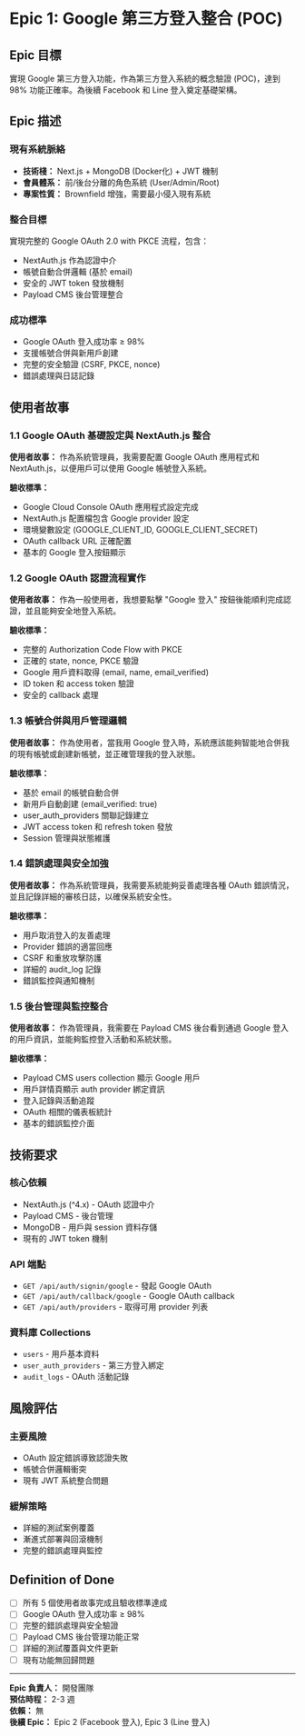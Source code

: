 # Epic 1: Google 第三方登入整合 (POC)

## Epic 目標
實現 Google 第三方登入功能，作為第三方登入系統的概念驗證 (POC)，達到 98% 功能正確率。為後續 Facebook 和 Line 登入奠定基礎架構。

## Epic 描述

### 現有系統脈絡
- **技術棧：** Next.js + MongoDB (Docker化) + JWT 機制
- **會員體系：** 前/後台分離的角色系統 (User/Admin/Root)
- **專案性質：** Brownfield 增強，需要最小侵入現有系統

### 整合目標
實現完整的 Google OAuth 2.0 with PKCE 流程，包含：
- NextAuth.js 作為認證中介
- 帳號自動合併邏輯 (基於 email)
- 安全的 JWT token 發放機制
- Payload CMS 後台管理整合

### 成功標準
- Google OAuth 登入成功率 ≥ 98%
- 支援帳號合併與新用戶創建
- 完整的安全驗證 (CSRF, PKCE, nonce)
- 錯誤處理與日誌記錄

## 使用者故事

### 1.1 Google OAuth 基礎設定與 NextAuth.js 整合
**使用者故事：** 作為系統管理員，我需要配置 Google OAuth 應用程式和 NextAuth.js，以便用戶可以使用 Google 帳號登入系統。

**驗收標準：**
- Google Cloud Console OAuth 應用程式設定完成
- NextAuth.js 配置檔包含 Google provider 設定
- 環境變數設定 (GOOGLE_CLIENT_ID, GOOGLE_CLIENT_SECRET)
- OAuth callback URL 正確配置
- 基本的 Google 登入按鈕顯示

### 1.2 Google OAuth 認證流程實作
**使用者故事：** 作為一般使用者，我想要點擊 "Google 登入" 按鈕後能順利完成認證，並且能夠安全地登入系統。

**驗收標準：**
- 完整的 Authorization Code Flow with PKCE
- 正確的 state, nonce, PKCE 驗證
- Google 用戶資料取得 (email, name, email_verified)
- ID token 和 access token 驗證
- 安全的 callback 處理

### 1.3 帳號合併與用戶管理邏輯
**使用者故事：** 作為使用者，當我用 Google 登入時，系統應該能夠智能地合併我的現有帳號或創建新帳號，並正確管理我的登入狀態。

**驗收標準：**
- 基於 email 的帳號自動合併
- 新用戶自動創建 (email_verified: true)
- user_auth_providers 關聯記錄建立
- JWT access token 和 refresh token 發放
- Session 管理與狀態維護

### 1.4 錯誤處理與安全加強
**使用者故事：** 作為系統管理員，我需要系統能夠妥善處理各種 OAuth 錯誤情況，並且記錄詳細的審核日誌，以確保系統安全性。

**驗收標準：**
- 用戶取消登入的友善處理
- Provider 錯誤的適當回應
- CSRF 和重放攻擊防護
- 詳細的 audit_log 記錄
- 錯誤監控與通知機制

### 1.5 後台管理與監控整合
**使用者故事：** 作為管理員，我需要在 Payload CMS 後台看到通過 Google 登入的用戶資訊，並能夠監控登入活動和系統狀態。

**驗收標準：**
- Payload CMS users collection 顯示 Google 用戶
- 用戶詳情頁顯示 auth provider 綁定資訊
- 登入記錄與活動追蹤
- OAuth 相關的儀表板統計
- 基本的錯誤監控介面

## 技術要求

### 核心依賴
- NextAuth.js (^4.x) - OAuth 認證中介
- Payload CMS - 後台管理
- MongoDB - 用戶與 session 資料存儲
- 現有的 JWT token 機制

### API 端點
- `GET /api/auth/signin/google` - 發起 Google OAuth
- `GET /api/auth/callback/google` - Google OAuth callback
- `GET /api/auth/providers` - 取得可用 provider 列表

### 資料庫 Collections
- `users` - 用戶基本資料
- `user_auth_providers` - 第三方登入綁定
- `audit_logs` - OAuth 活動記錄

## 風險評估

### 主要風險
- OAuth 設定錯誤導致認證失敗
- 帳號合併邏輯衝突
- 現有 JWT 系統整合問題

### 緩解策略
- 詳細的測試案例覆蓋
- 漸進式部署與回滾機制
- 完整的錯誤處理與監控

## Definition of Done

- [ ] 所有 5 個使用者故事完成且驗收標準達成
- [ ] Google OAuth 登入成功率 ≥ 98%
- [ ] 完整的錯誤處理與安全驗證
- [ ] Payload CMS 後台管理功能正常
- [ ] 詳細的測試覆蓋與文件更新
- [ ] 現有功能無回歸問題

---

**Epic 負責人：** 開發團隊  
**預估時程：** 2-3 週  
**依賴：** 無  
**後續 Epic：** Epic 2 (Facebook 登入), Epic 3 (Line 登入)